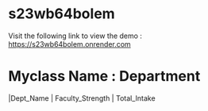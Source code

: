 # s23wb64bolem
Visit the following link to view the demo : https://s23wb64bolem.onrender.com
# Myclass Name : Department
|Dept_Name | Faculty_Strength | Total_Intake
